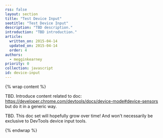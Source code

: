```yaml
---
rss: false
layout: section
title: "Test Device Input"
seotitle: "Test Device Input"
description: "TBD description."
introduction: "TBD introduction."
article:
  written_on: 2015-04-14
  updated_on: 2015-04-14
  order: 4
authors:
  - megginkearney
priority: 0
collection: javascript
id: device-input
---
```


{% wrap content %}

TBD. Introduce content related to doc: https://developer.chrome.com/devtools/docs/device-mode#device-sensors but do it in a generic way.

TBD. This doc set will hopefully grow over time! And won't necessarily be exclusive to DevTools device input tools.

{% endwrap %}